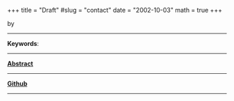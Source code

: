 +++
title = "Draft"
#slug = "contact"
date = "2002-10-03"
math = true
+++

by 
___
**Keywords**: 
___
**[Abstract]()**


___
[**Github**]()
___
